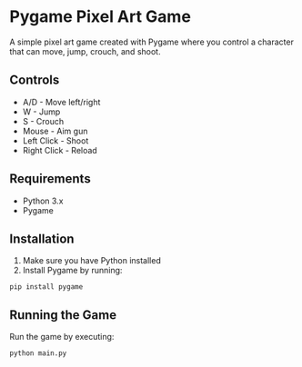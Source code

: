 # Pygame Pixel Art Game

A simple pixel art game created with Pygame where you control a character that can move, jump, crouch, and shoot.

## Controls

- A/D - Move left/right
- W - Jump
- S - Crouch
- Mouse - Aim gun
- Left Click - Shoot
- Right Click - Reload

## Requirements

- Python 3.x
- Pygame

## Installation

1. Make sure you have Python installed
2. Install Pygame by running:
```
pip install pygame
```

## Running the Game

Run the game by executing:
```
python main.py
